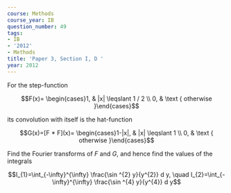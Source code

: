 ```yaml
---
course: Methods
course_year: IB
question_number: 49
tags:
- IB
- '2012'
- Methods
title: 'Paper 3, Section I, D '
year: 2012
---
```




For the step-function

$$F(x)= \begin{cases}1, & |x| \leqslant 1 / 2 \\ 0, & \text { otherwise }\end{cases}$$

its convolution with itself is the hat-function

$$G(x)=[F * F](x)= \begin{cases}1-|x|, & |x| \leqslant 1 \\ 0, & \text { otherwise }\end{cases}$$

Find the Fourier transforms of $F$ and $G$, and hence find the values of the integrals

$$I_{1}=\int_{-\infty}^{\infty} \frac{\sin ^{2} y}{y^{2}} d y, \quad I_{2}=\int_{-\infty}^{\infty} \frac{\sin ^{4} y}{y^{4}} d y$$